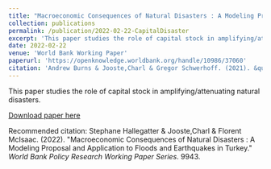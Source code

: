 ```yaml
---
title: "Macroeconomic Consequences of Natural Disasters : A Modeling Proposal and Application to Floods and Earthquakes in Turkey"
collection: publications
permalink: /publication/2022-02-22-CapitalDisaster
excerpt: 'This paper studies the role of capital stock in amplifying/attenuating natural disasters.'
date: 2022-02-22
venue: 'World Bank Working Paper'
paperurl: 'https://openknowledge.worldbank.org/handle/10986/37060'
citation: 'Andrew Burns & Jooste,Charl & Gregor Schwerhoff. (2021). &quot;Climate Modeling for Macroeconomic Policy : A Case Study for Pakistan.&quot; <i>World Bank Policy Research Working Paper Series</i>. 9523.'
---
```

This paper studies the role of capital stock in amplifying/attenuating natural disasters.

[Download paper here](https://openknowledge.worldbank.org/handle/10986/37060)

Recommended citation: Stephane Hallegatter & Jooste,Charl & Florent McIsaac. (2022). "Macroeconomic Consequences of Natural Disasters : A Modeling Proposal and Application to Floods and Earthquakes in Turkey." <i>World Bank Policy Research Working Paper Series</i>. 9943.